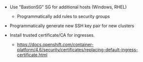 - Use "BastionSG" SG for additional hosts (Windows, RHEL)
    - Programmatically add rules to security groups
- Programmatically generate new SSH key pair for new clusters

- Install trusted certificate/CA for ingresses.
    - https://docs.openshift.com/container-platform/4.6/security/certificates/replacing-default-ingress-certificate.html